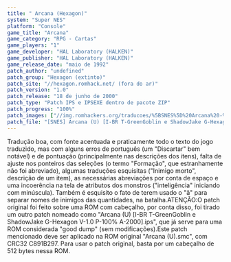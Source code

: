 ```yaml
---
title: " Arcana (Hexagon)"
system: "Super NES"
platform: "Console"
game_title: "Arcana"
game_category: "RPG - Cartas"
game_players: "1"
game_developer: "HAL Laboratory (HALKEN)"
game_publisher: "HAL Laboratory (HALKEN)"
game_release_date: "maio de 1992"
patch_author: "undefined"
patch_group: "Hexagon (extinto)"
patch_site: "//hexagon.romhack.net/ (fora do ar)"
patch_version: "1.0"
patch_release: "18 de junho de 2000"
patch_type: "Patch IPS e IPSEXE dentro de pacote ZIP"
patch_progress: "100%"
patch_images: ["//img.romhackers.org/traducoes/%5BSNES%5D%20Arcana%20-%20Hexagon%20-%201.png","//img.romhackers.org/traducoes/%5BSNES%5D%20Arcana%20-%20Hexagon%20-%202.png","//img.romhackers.org/traducoes/%5BSNES%5D%20Arcana%20-%20Hexagon%20-%203.png"]
patch_file: "[SNES] Arcana (U) [I-BR T-GreenGoblin e ShadowJake G-Hexagon V-1.0 P-100% A-2000].zip"
---
```

Tradução boa, com fonte acentuada e praticamente todo o texto do jogo traduzido, mas com alguns erros de português (um "Discartar" bem notável) e de pontuação (principalmente nas descrições dos itens), falta de ajuste nos ponteiros das seleções (o termo "Formação", que estranhamente não foi abreviado), algumas traduções esquisitas ("Inimigo morto", descrição de um item), as necessárias abreviações por conta de espaço e uma incoerência na tela de atributos dos monstros ("inteligência" iniciando com minúscula). Também é esquisito o fato de terem usado o "ã" para separar nomes de inimigos das quantidades, na batalha.ATENÇÃO:O patch original foi feito sobre uma ROM com cabeçalho, por conta disso, foi tirado um outro patch nomeado como "Arcana (U) [I-BR T-GreenGoblin e ShadowJake G-Hexagon V-1.0 P-100% A-2000].ips", que já serve para uma ROM considerada "good dump" (sem modificações).Este patch mencionado deve ser aplicado na ROM original "Arcana (U).smc", com CRC32 C891B297. Para usar o patch original, basta por um cabeçalho de 512 bytes nessa ROM.